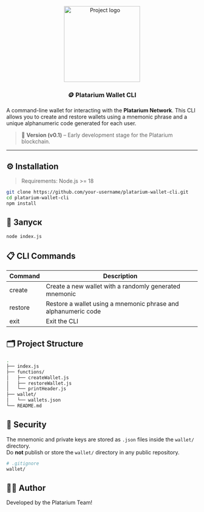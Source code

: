 <p align="center">
  <a href="https://prevedere.platarium.com" rel="noopener">
    <img width="200px" height="200px" src="https://platarium.com/assets/prevedere/assets/images/icon/plp.png" alt="Project logo">
  </a>
</p>

<h3 align="center">🪙 Platarium Wallet CLI</h3>

A command-line wallet for interacting with the **Platarium Network**. This CLI allows you to create and restore wallets using a mnemonic phrase and a unique alphanumeric code generated for each user.

> 🧪 **Version (v0.1)** – Early development stage for the Platarium blockchain.

---

## ⚙️ Installation

> Requirements: Node.js >= 18


```bash
git clone https://github.com/your-username/platarium-wallet-cli.git
cd platarium-wallet-cli
npm install
```

## 🚀 Запуск

```bash
node index.js
```

## 📋 CLI Commands

| Command  | Description                                                    |
|----------|----------------------------------------------------------------|
| create   | Create a new wallet with a randomly generated mnemonic         |
| restore  | Restore a wallet using a mnemonic phrase and alphanumeric code |
| exit     | Exit the CLI                                                   |

## 🗂 Project Structure

```bash
.
├── index.js
├── functions/
│   ├── createWallet.js
│   ├── restoreWallet.js
│   └── printHeader.js
├── wallet/
│   └── wallets.json
└── README.md
```

## 🔐 Security

The mnemonic and private keys are stored as `.json` files inside the `wallet/` directory.  
Do **not** publish or store the `wallet/` directory in any public repository.
```bash
# .gitignore
wallet/
```

## 🧑‍💻 Author
Developed by the Platarium Team!